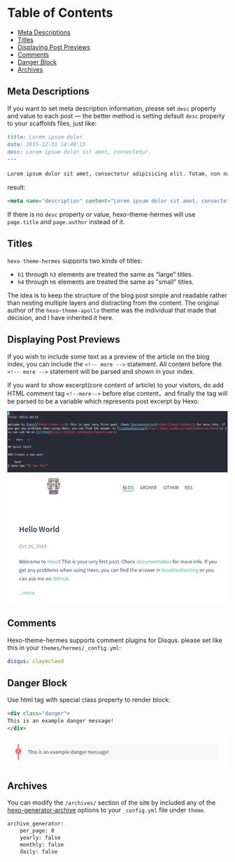 # Table of Contents <!-- omit in toc -->

- [Meta Descriptions](#meta-descriptions)
- [Titles](#titles)
- [Displaying Post Previews](#displaying-post-previews)
- [Comments](#comments)
- [Danger Block](#danger-block)
- [Archives](#archives)

## Meta Descriptions

If you want to set meta description information, please set `desc` property and value to each post — the better method is setting default `desc` property to your scaffolds files, just like:

```md
title: Lorem ipsum dolor
date: 2015-12-31 14:49:13
desc: Lorem ipsum dolor sit amet, consectetur.
---

Lorem ipsum dolor sit amet, consectetur adipisicing elit. Totam, non numquam saepe ex ut. Deleniti culpa inventore consectetur nam saepe!
```

result:

```html
<meta name="description" content="Lorem ipsum dolor sit amet, consectetur.">
```

If there is no `desc` property or value, hexo-theme-hermes will use `page.title` and `page.author` instead of it. 

## Titles

`hexo-theme-hermes` supports two kinds of titles:

* `h1` through `h3` elements are treated the same as "large" titles.
* `h4` through `h6` elements are treated the same as "small" titles.

The idea is to keep the structure of the blog post simple and readable rather than nesting multiple layers and distracting from the content. The original author of the `hexo-theme-apollo` theme was the individual that made that decision, and I have inherited it here.

## Displaying Post Previews 

If you wish to include some text as a preview of the article on the blog index, you can include the `<!-- more -->` statement. All content before the `<!-- more -->` statement will be parsed and shown in your index.

If you want to show excerpt(core content of article) to your visitors, do add HTML comment tag `<!--more-->` before else content，and finally the tag will be parsed to be a variable which represents post excerpt by Hexo:

![Adding an preview in your post text](images/excerpt-vim.png)
![How the preview looks in the browser](images/excerpt-browser.png)

## Comments

Hexo-theme-hermes supports comment plugins for Disqus. please set like this in your `themes/hermes/_config.yml`:

```yaml
disqus: claymcleod
```

## Danger Block

Use html tag with special class property to render block:

```html
<div class="danger">
This is an example danger message!
</div>
```

![Danger message example](images/danger-message-browser.png)

## Archives

You can modify the `/archives/` section of the site by included any of the [hexo-generator-archive](https://github.com/hexojs/hexo-generator-archive) options to your `_config.yml` file under `theme`.

```
archive_generator:
    per_page: 0
    yearly: false
    monthly: false
    daily: false
```